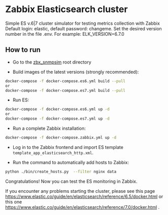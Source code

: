 # Zabbix Elasticsearch cluster

Simple ES v.6|7 cluster simulator for testing metrics collection with Zabbix
Default login: elastic, default password: changeme.
Set the desired version number in the file .env. For example:
ELK_VERSION=6.7.0

## How to run

- Go to the [zbx_snmpsim](https://github.com/v-zhuravlev/zbx_snmpsim) root directory

- Build images of the latest versions (strongly recommended):

```bash
docker-compose -f docker-compose.es6.yml build --pull
or
docker-compose -f docker-compose.es7.yml build --pull
```

- Run ES:

```bash
docker-compose -f docker-compose.es6.yml up -d
or
docker-compose -f docker-compose.es7.yml up -d
```

- Run a complete Zabbix installation:

```bash
docker-compose -f docker-compose.zabbix.yml up -d
```

- Log in to the Zabbix frontend and import ES template `template_app_elasticsearch_http.xml`.

- Run the command to automatically add hosts to Zabbix:

```bash
python ./bin/create_hosts.py  --filter nginx data
```

Congratulations! Now you can test the ES monitoring in Zabbix.

If you encounter any problems starting the cluster, please see this page https://www.elastic.co/guide/en/elasticsearch/reference/6.5/docker.html
or this one https://www.elastic.co/guide/en/elasticsearch/reference/7.0/docker.html .
